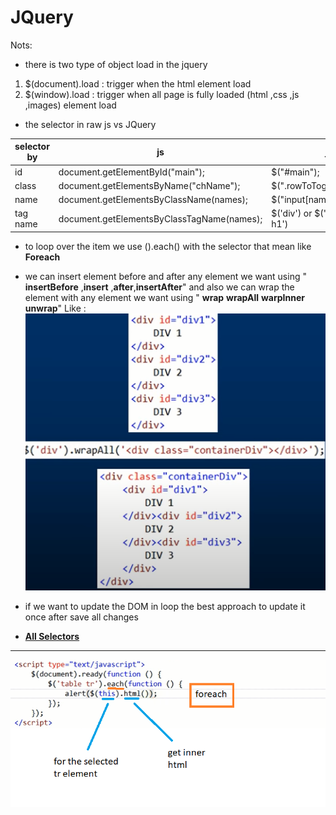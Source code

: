 # JQuery

Nots:  

* there is two type of object load in the jquery

1. $(document).load : trigger when the html element load
2. $(window).load : trigger when all page is fully loaded (html ,css ,js ,images) element load

* the selector in raw js vs JQuery

selector by |js|jQuery
---|----|-----
id|document.getElementById("main");|$("#main");
class|document.getElementsByName("chName");| $(".rowToToggle")
name |document.getElementsByClassName(names); |$("input[name='myCheckBox']")
tag name|document.getElementsByClassTagName(names); |$('div') or $('div a') or $('div, a, h1')  

* to loop over the item we use ().each() with the selector that mean like **Foreach**

* we can insert element before and after any element we want using " **insertBefore** ,**insert** ,**after**,**insertAfter**" and also we can wrap the element with any element we want using " **wrap** **wrapAll** **warpInner** **unwrap**" Like : ![image](./wrap_wrapAll_attr.PNG)

* if we want to update the DOM in loop the best approach to update it once after save all changes  
* **[All Selectors](https://api.jquery.com/category/selectors/)**  

----
![image](./tages(each_this_html).png)
